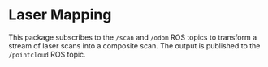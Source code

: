 # Laser Mapping

This package subscribes to the `/scan` and `/odom` ROS topics to transform a stream of laser scans into a composite scan. The output is published to the `/pointcloud` ROS topic.
